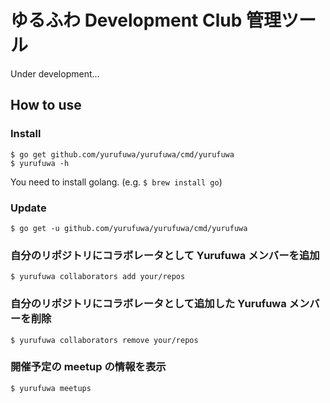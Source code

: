 # ゆるふわ Development Club 管理ツール

Under development...

## How to use

### Install

```
$ go get github.com/yurufuwa/yurufuwa/cmd/yurufuwa
$ yurufuwa -h
```

You need to install golang. (e.g. `$ brew install go`)

### Update

```
$ go get -u github.com/yurufuwa/yurufuwa/cmd/yurufuwa
```

### 自分のリポジトリにコラボレータとして Yurufuwa メンバーを追加

```
$ yurufuwa collaborators add your/repos
```

### 自分のリポジトリにコラボレータとして追加した Yurufuwa メンバーを削除

```
$ yurufuwa collaborators remove your/repos
```

### 開催予定の meetup の情報を表示

```
$ yurufuwa meetups
```
